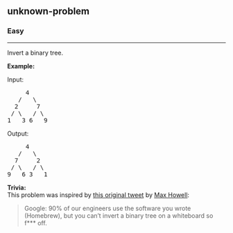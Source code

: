 <h2>unknown-problem</h2><h3>Easy</h3><hr><div><p>Invert a binary tree.</p>

<p><strong>Example:</strong></p>

<p>Input:</p>

<pre>     4
   /   \
  2     7
 / \   / \
1   3 6   9</pre>

<p>Output:</p>

<pre>     4
   /   \
  7     2
 / \   / \
9   6 3   1</pre>

<p><strong>Trivia:</strong><br>
This problem was inspired by <a href="https://twitter.com/mxcl/status/608682016205344768" target="_blank">this original tweet</a> by <a href="https://twitter.com/mxcl" target="_blank">Max Howell</a>:</p>

<blockquote>Google: 90% of our engineers use the software you wrote (Homebrew), but you can’t invert a binary tree on a whiteboard so f*** off.</blockquote>
</div>